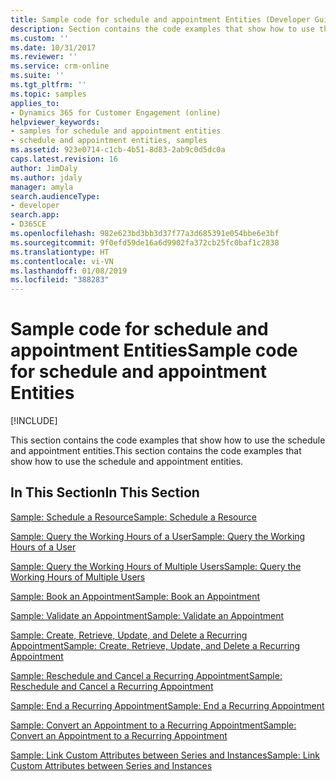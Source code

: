 ```yaml
---
title: Sample code for schedule and appointment Entities (Developer Guide for Dynamics 365 for Customer Engagement) | MicrosoftDocs
description: Section contains the code examples that show how to use the schedule and appointment entities.
ms.custom: ''
ms.date: 10/31/2017
ms.reviewer: ''
ms.service: crm-online
ms.suite: ''
ms.tgt_pltfrm: ''
ms.topic: samples
applies_to:
- Dynamics 365 for Customer Engagement (online)
helpviewer_keywords:
- samples for schedule and appointment entities
- schedule and appointment entities, samples
ms.assetid: 923e0714-c1cb-4b51-8d83-2ab9c0d5dc0a
caps.latest.revision: 16
author: JimDaly
ms.author: jdaly
manager: amyla
search.audienceType:
- developer
search.app:
- D365CE
ms.openlocfilehash: 982e623bd3bb3d37f77a3d685391e054bbe6e3bf
ms.sourcegitcommit: 9f0efd59de16a6d9902fa372cb25fc0baf1c2838
ms.translationtype: HT
ms.contentlocale: vi-VN
ms.lasthandoff: 01/08/2019
ms.locfileid: "388283"
---
```

# <a name="sample-code-for-schedule-and-appointment-entities"></a><span data-ttu-id="6d43a-103">Sample code for schedule and appointment Entities</span><span class="sxs-lookup"><span data-stu-id="6d43a-103">Sample code for schedule and appointment Entities</span></span>

[!INCLUDE[](../includes/cc_applies_to_update_9_0_0.md)]

<span data-ttu-id="6d43a-104">This section contains the code examples that show how to use the schedule and appointment entities.</span><span class="sxs-lookup"><span data-stu-id="6d43a-104">This section contains the code examples that show how to use the schedule and appointment entities.</span></span>  
  
## <a name="in-this-section"></a><span data-ttu-id="6d43a-105">In This Section</span><span class="sxs-lookup"><span data-stu-id="6d43a-105">In This Section</span></span>  
 [<span data-ttu-id="6d43a-106">Sample: Schedule a Resource</span><span class="sxs-lookup"><span data-stu-id="6d43a-106">Sample: Schedule a Resource</span></span>](sample-search-openings-schedule-resource.md)  
  
 [<span data-ttu-id="6d43a-107">Sample: Query the Working Hours of a User</span><span class="sxs-lookup"><span data-stu-id="6d43a-107">Sample: Query the Working Hours of a User</span></span>](sample-query-working-hours-user.md)  
  
 [<span data-ttu-id="6d43a-108">Sample: Query the Working Hours of Multiple Users</span><span class="sxs-lookup"><span data-stu-id="6d43a-108">Sample: Query the Working Hours of Multiple Users</span></span>](sample-query-working-hours-multiple-users.md)  
  
 [<span data-ttu-id="6d43a-109">Sample: Book an Appointment</span><span class="sxs-lookup"><span data-stu-id="6d43a-109">Sample: Book an Appointment</span></span>](sample-book-appointment.md)  
  
 [<span data-ttu-id="6d43a-110">Sample: Validate an Appointment</span><span class="sxs-lookup"><span data-stu-id="6d43a-110">Sample: Validate an Appointment</span></span>](sample-validate-appointment.md)  
  
 [<span data-ttu-id="6d43a-111">Sample: Create, Retrieve, Update, and Delete a Recurring Appointment</span><span class="sxs-lookup"><span data-stu-id="6d43a-111">Sample: Create, Retrieve, Update, and Delete a Recurring Appointment</span></span>](sample-create-retrieve-update-delete-recurring-appointment.md)  
  
 [<span data-ttu-id="6d43a-112">Sample: Reschedule and Cancel a Recurring Appointment</span><span class="sxs-lookup"><span data-stu-id="6d43a-112">Sample: Reschedule and Cancel a Recurring Appointment</span></span>](sample-reschedule-cancel-recurring-appointment.md)  
  
 [<span data-ttu-id="6d43a-113">Sample: End a Recurring Appointment</span><span class="sxs-lookup"><span data-stu-id="6d43a-113">Sample: End a Recurring Appointment</span></span>](sample-end-recurring-appointment-series.md)  
  
 [<span data-ttu-id="6d43a-114">Sample: Convert an Appointment to a Recurring Appointment</span><span class="sxs-lookup"><span data-stu-id="6d43a-114">Sample: Convert an Appointment to a Recurring Appointment</span></span>](sample-convert-appointment-recurring-appointment.md)  
  
 [<span data-ttu-id="6d43a-115">Sample: Link Custom Attributes between Series and Instances</span><span class="sxs-lookup"><span data-stu-id="6d43a-115">Sample: Link Custom Attributes between Series and Instances</span></span>](sample-link-custom-attributes-between-series-instances.md)
